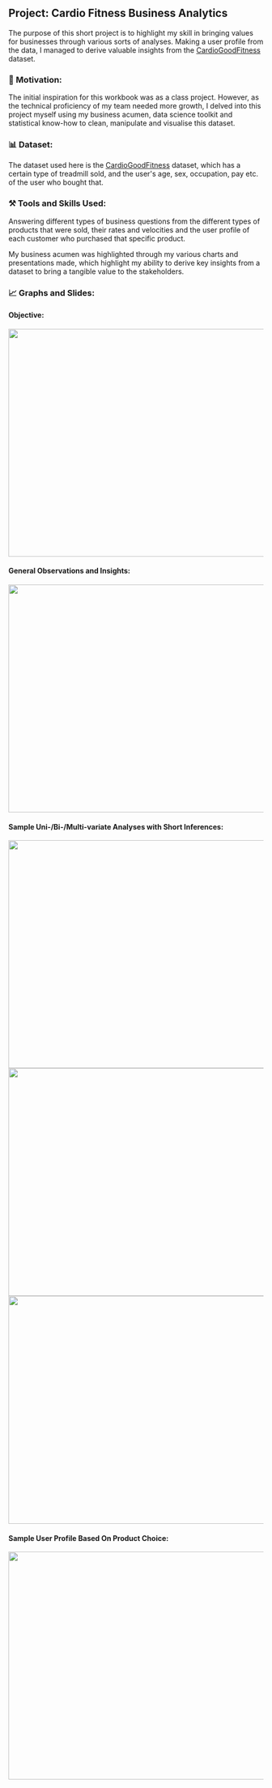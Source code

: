 ## Project: Cardio Fitness Business Analytics

The purpose of this short project is to highlight my skill in bringing values for businesses through various sorts of analyses. Making a user profile from the data, I managed to derive valuable insights from the [CardioGoodFitness](https://www.kaggle.com/datasets/saurav9786/cardiogoodfitness) dataset.

### 💪 Motivation: 

The initial inspiration for this workbook was as a class project. However, as the technical proficiency of my team needed more growth, I delved into this project myself using my business acumen, data science toolkit and statistical know-how to clean, manipulate and visualise this dataset. 

### 📊 Dataset:

The dataset used here is the [CardioGoodFitness](https://www.kaggle.com/datasets/saurav9786/cardiogoodfitness) dataset, which has a certain type of treadmill sold, and the user's age, sex, occupation, pay etc. of the user who bought that.

### ⚒️ Tools and Skills Used:
Answering different types of business questions from the different types of products that were sold, their rates and velocities and the user profile of each customer who purchased that specific product.

My business acumen was highlighted through my various charts and presentations made, which highlight my ability to derive key insights from a dataset to bring a tangible value to the stakeholders.

### 📈 Graphs and Slides:

#### Objective:
<img src="https://drive.google.com/uc?export=view&id=1Q2XYSYEGngXUDYkYOFpzEc5a_OP3OwTC" width=700 height=450>

#### General Observations and Insights:
<img src="https://drive.google.com/uc?export=view&id=1tCdKSl7mC668fL1-6KVFIJ6cUf41OAsE" width=700 height=450>

#### Sample Uni-/Bi-/Multi-variate Analyses with Short Inferences:
<img src="https://drive.google.com/uc?export=view&id=1W4BwbjXR9znG0wnGsXGfnaYtHVnv_O3p" width=800 height=450>
<img src="https://drive.google.com/uc?export=view&id=15ke-c-WDdyrQKIDeQggsVdKTHqzx9OFq" width=800 height=450>
<img src="https://drive.google.com/uc?export=view&id=1AQpxhVIhgqs-UobqgLuR842n5hrkwYGN" width=800 height=450>

#### Sample User Profile Based On Product Choice:
<img src="https://drive.google.com/uc?export=view&id=1k82WlH0UgOvHBROslT1T16FGoSlRU9sZ" width=700 height=450>
